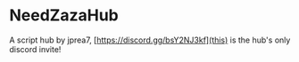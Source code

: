 # NeedZazaHub
A script hub by jprea7, [https://discord.gg/bsY2NJ3kf](this) is the hub's only discord invite!
